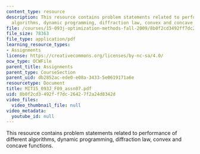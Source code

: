```yaml
---
content_type: resource
description: This resource contains problem statements related to performance of different
  algorithms, dynamic programming, diffraction law, convex and concave functions.
file: /courses/15-093j-optimization-methods-fall-2009/8b0f2cd3492ff7dc26427f2a24d8342d_MIT15_093J_F09_assn07.pdf
file_size: 78363
file_type: application/pdf
learning_resource_types:
- Assignments
license: https://creativecommons.org/licenses/by-nc-sa/4.0/
ocw_type: OCWFile
parent_title: Assignments
parent_type: CourseSection
parent_uid: db2852ac-ede0-e08a-3433-5e0619171a6e
resourcetype: Document
title: MIT15_093J_F09_assn07.pdf
uid: 8b0f2cd3-492f-f7dc-2642-7f2a24d8342d
video_files:
  video_thumbnail_file: null
video_metadata:
  youtube_id: null
---
```

This resource contains problem statements related to performance of different algorithms, dynamic programming, diffraction law, convex and concave functions.